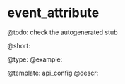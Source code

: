 event_attribute
=============

@todo:
	check the autogenerated stub


@short:
	

@type: 
@example:


@template:	api_config
@descr:


